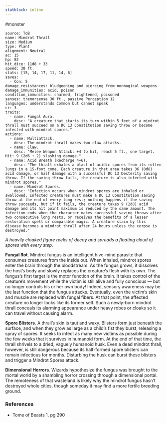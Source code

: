 ```yaml
---
statblock: inline
---
```

 #monster 

```statblock
source: ToB
name: Mindrot Thrall
size: Medium
type: Plant
alignment: Neutral
ac: 15
hp: 82
hit_dice: 11d8 + 33
speed: 30 ft.
stats: [15, 14, 17, 11, 14, 6]
saves:
  - Con: 5
damage_resistances: bludgeoning and piercing from nonmagical weapons
damage_immunities: acid, poison
condition_immunities: charmed, frightened, poisoned
senses: tremorsense 30 ft., passive Perception 12
languages: understands Common but cannot speak
cr: 3
traits:
  - name: Fungal Aura.
    desc: "A creature that starts its turn within 5 feet of a mindrot thrall must succeed on a DC 13 Constitution saving throw or become infected with mindrot spores."
actions:
  - name: Multiattack.
    desc: The mindrot thrall makes two claw attacks.
  - name: Claw.
    desc: "Melee Weapon Attack: +4 to hit, reach 5 ft., one target. Hit: 9 (2d6 + 2) slashing damage."
  - name: Acid Breath (Recharge 4–6).
    desc: "The thrall exhales a blast of acidic spores from its rotten lungs in a 15-foot cone. Each creature in that area takes 36 (8d8) acid damage, or half damage with a successful DC 13 Dexterity saving throw. If the saving throw fails, the creature is also infected with mindrot spores."
  - name: Mindrot Spores.
    desc: "Infection occurs when mindrot spores are inhaled or swallowed. Infected creatures must make a DC 13 Constitution saving throw at the end of every long rest; nothing happens if the saving throw succeeds, but if it fails, the creature takes 9 (2d8) acid damage and its hit point maximum is reduced by the same amount. The infection ends when the character makes successful saving throws after two consecutive long rests, or receives the benefits of a lesser restoration spell or comparable magic. A creature slain by this disease becomes a mindrot thrall after 24 hours unless the corpse is destroyed."
```

_A heavily cloaked figure reeks of decay and spreads a floating cloud of spores with every step._

**Fungal Rot**. Mindrot fungus is an intelligent hive-mind parasite that consumes creatures from the inside out. When inhaled, mindrot spores enter the brain through the bloodstream. As the fungus grows, it dissolves the host’s body and slowly replaces the creature’s flesh with its own. The fungus’s first target is the motor function of the brain. It takes control of the creature’s movement while the victim is still alive and fully conscious — but no longer controls his or her own body! Indeed, sensory awareness may be the last function that the fungus attacks. Eventually, even the victim’s skin and muscle are replaced with fungal fibers. At that point, the affected creature no longer looks like its former self. Such a newly-born mindrot thrall conceals its alarming appearance under heavy robes or cloaks so it can travel without causing alarm.

**Spore Blisters**. A thrall’s skin is taut and waxy. Blisters form just beneath the surface, and when they grow as large as a child’s fist they burst, releasing a spray of spores. It seeks to infect as many new victims as possible during the few weeks that it survives in humanoid form. At the end of that time, the thrall shrivels to a dried, vaguely humanoid husk. Even a dead mindrot thrall, however, is still dangerous because its half-formed spore blisters can remain infectious for months. Disturbing the husk can burst these blisters and trigger a Mindrot Spores attack.

**Dimensional Horrors**. Wizards hypothesize the fungus was brought to the mortal world by a shambling horror crossing through a dimensional portal. The remoteness of that wasteland is likely why the mindrot fungus hasn’t destroyed whole cities, though someday it may find a more fertile breeding ground.

### References

* Tome of Beasts 1, pg 290
